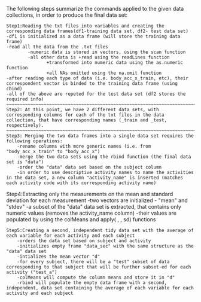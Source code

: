 The following steps summarize the commands applied to the given data collections, in order to produce the final data set:
~~~~~~~~~~~~~~~~~~~~~~~~~~~~~~~~~~~~~~~~~~~~~~~~~~~~~~~~~~~~~~~~~~~~~~~~~~~~~~~~~~~~~~~~~~~~~~~~~~~~~~~
Step1:Reading the txt files into variables and creating the corresponding data frames(df1-training data set, df2- test data set)
-df1 is initialized as a data frame (will store the training data frame)
-read all the data from the .txt files
        -numeric data is stored in vectors, using the scan function
        -all other data is +read using the readLines function
			   +transformed into numeric data using the as.numeric function
			   +all NAs omitted using the na.omit function
-after reading each type of data (i.e. body_acc_x_train, etc), their correspondent vector is binded to the training data frame (using cbind)
-all of the above are repeted for the test data set (df2 stores the required info)
~~~~~~~~~~~~~~~~~~~~~~~~~~~~~~~~~~~~~~~~~~~~~~~~~~~~~~~~~~~~~~~~~~~~~~~~~~~~~~~~~~~~~~~~~~~~~~~~~~~~~~
Step2: At this point, we have 2 different data sets, with corresponding columns for each of the txt files in the data collection, that have corresponding names (_train and _test, respectively).
~~~~~~~~~~~~~~~~~~~~~~~~~~~~~~~~~~~~~~~~~~~~~~~~~~~~~~~~~~~~~~~~~~~~~~~~~~~~~~~~~~~~~~~~~~~~~~~~~~~~~~
Step3: Merging the two data frames into a single data set requires the following operations:
	-rename columns with more generic names (i.e. from "body_acc_x_train" to "body_acc_x")
	-merge the two data sets using the rbind function (the final data set is "data")
	-order the "data" data set based on the subject column
	-in order to use descriptive activity names to name the activities in the data set, a new column "activity_name" is inserted (matches each activity code with its corresponding activity name)
~~~~~~~~~~~~~~~~~~~~~~~~~~~~~~~~~~~~~~~~~~~~~~~~~~~~~~~~~~~~~~~~~~~~~~~~~~~~~~~~~~~~~~~~~~~~~~~~~~~~~~~
Step4:Extracting only the measurements on the mean and standard deviation for each measurement 
        -two vectors are initialized - "mean" and "stdev"
        -a subset of the "data" data set is extracted, that contains only numeric values (removes the activity_name column)
        -their values are populated by using the colMeans and apply( , , sd) functions
~~~~~~~~~~~~~~~~~~~~~~~~~~~~~~~~~~~~~~~~~~~~~~~~~~~~~~~~~~~~~~~~~~~~~~~~~~~~~~~~~~~~~~~~~~~~~~~~~~~~~~~
Step5:Creating a second, independent tidy data set with the average of each variable for each activity and each subject
	-orders the data set based on subject and activity
	-initializes empty frame "data_sec" with the same structure as the "data" data set
	-intializes the mean vector "d"
	-for every subject, there will be a "test" subset of data corresponding to that subject that will be further subset-ed for each activity ("test_a")
	-colMeans will compute the column means and store it in "d"
	-rbind will populate the empty data frame with a second, independent, data set containing the average of each variable for each activity and each subject
